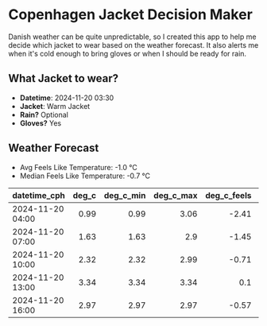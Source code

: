 
# Copenhagen Jacket Decision Maker

Danish weather can be quite unpredictable, so I created this app to help me decide which jacket to wear based on the weather forecast. 
It also alerts me when it's cold enough to bring gloves or when I should be ready for rain.

## What Jacket to wear?

- **Datetime**: 2024-11-20 03:30
- **Jacket**: Warm Jacket
- **Rain?** Optional
- **Gloves?** Yes

## Weather Forecast
- Avg Feels Like Temperature: -1.0 °C
- Median Feels Like Temperature: -0.7 °C

| datetime_cph     |   deg_c |   deg_c_min |   deg_c_max |   deg_c_feels | weather   | wind   | rain   |
|:-----------------|--------:|------------:|------------:|--------------:|:----------|:-------|:-------|
| 2024-11-20 04:00 |    0.99 |        0.99 |        3.06 |         -2.41 | Snow      | Low    | None   |
| 2024-11-20 07:00 |    1.63 |        1.63 |        2.9  |         -1.45 | Clouds    | Low    | None   |
| 2024-11-20 10:00 |    2.32 |        2.32 |        2.99 |         -0.71 | Rain      | Low    | Low    |
| 2024-11-20 13:00 |    3.34 |        3.34 |        3.34 |          0.1  | Snow      | Low    | None   |
| 2024-11-20 16:00 |    2.97 |        2.97 |        2.97 |         -0.57 | Snow      | Low    | None   |
        